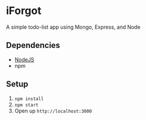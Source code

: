 # iForgot
A simple todo-list app using Mongo, Express, and Node

## Dependencies
* [NodeJS](https://nodejs.org/en/download/)
* npm

## Setup
1. `npm install`
2. `npm start`
3. Open up `http://localhost:3000`
